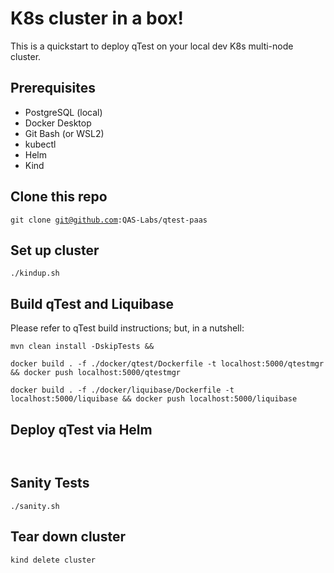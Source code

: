 # K8s cluster in a box!

This is a quickstart to deploy qTest on your local dev K8s multi-node cluster.

## Prerequisites

* PostgreSQL (local)
* Docker Desktop
* Git Bash (or WSL2)
* kubectl 
* Helm
* Kind

## Clone this repo
<code>git clone git@github.com:QAS-Labs/qtest-paas</code>

## Set up cluster
<code>./kindup.sh</code>

## Build qTest and Liquibase
Please refer to qTest build instructions; but, in a nutshell:

<code>mvn clean install -DskipTests && \
docker build . -f ./docker/qtest/Dockerfile -t localhost:5000/qtestmgr && docker push localhost:5000/qtestmgr \
docker build . -f ./docker/liquibase/Dockerfile -t localhost:5000/liquibase && docker push localhost:5000/liquibase
</code>

## Deploy qTest via Helm
<code>
</code>

## Sanity Tests
<code>./sanity.sh</code>

## Tear down cluster
<code>kind delete cluster</code>
